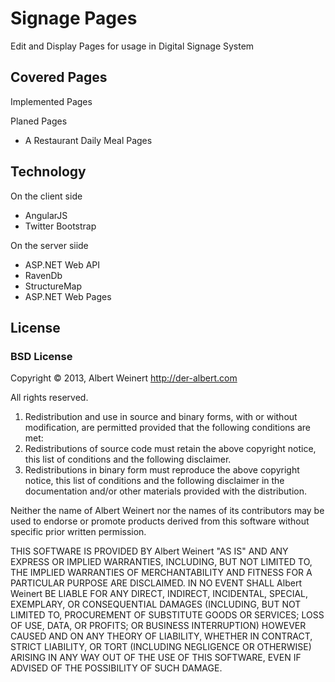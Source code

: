 
# Signage Pages

Edit and Display Pages for usage in Digital Signage System

## Covered Pages

Implemented Pages

Planed Pages

* A Restaurant Daily Meal Pages

## Technology

On the client side

* AngularJS
* Twitter Bootstrap

On the server siide

* ASP.NET Web API
* RavenDb
* StructureMap 
* ASP.NET Web Pages

## License

### BSD License

Copyright &copy; 2013, Albert Weinert http://der-albert.com

All rights reserved.

1. Redistribution and use in source and binary forms, with or without modification, are permitted provided that the following conditions are met: 
2. Redistributions of source code must retain the above copyright notice, this list of conditions and the following disclaimer.
3. Redistributions in binary form must reproduce the above copyright notice, this list of conditions and the following disclaimer in the documentation and/or other materials provided with the distribution.

Neither the name of Albert Weinert nor the names of its contributors may be used to endorse or promote products derived from this software without specific prior written permission.

THIS SOFTWARE IS PROVIDED BY Albert Weinert "AS IS" AND ANY EXPRESS OR IMPLIED WARRANTIES, INCLUDING, BUT NOT LIMITED TO, THE IMPLIED WARRANTIES OF MERCHANTABILITY AND FITNESS FOR A PARTICULAR PURPOSE ARE DISCLAIMED. IN NO EVENT SHALL Albert Weinert BE LIABLE FOR ANY DIRECT, INDIRECT, INCIDENTAL, SPECIAL, EXEMPLARY, OR CONSEQUENTIAL DAMAGES (INCLUDING, BUT NOT LIMITED TO, PROCUREMENT OF SUBSTITUTE GOODS OR SERVICES; LOSS OF USE, DATA, OR PROFITS; OR BUSINESS INTERRUPTION) HOWEVER CAUSED AND ON ANY THEORY OF LIABILITY, WHETHER IN CONTRACT, STRICT LIABILITY, OR TORT (INCLUDING NEGLIGENCE OR OTHERWISE) ARISING IN ANY WAY OUT OF THE USE OF THIS SOFTWARE, EVEN IF ADVISED OF THE POSSIBILITY OF SUCH DAMAGE.